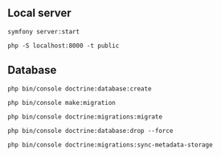 ## Local server
```aiignore
symfony server:start
```

```aiignore
php -S localhost:8000 -t public
```

## Database
```aiignore
php bin/console doctrine:database:create
```

```aiignore
php bin/console make:migration
```

```aiignore
php bin/console doctrine:migrations:migrate
```

```aiignore
php bin/console doctrine:database:drop --force
```

```aiignore
php bin/console doctrine:migrations:sync-metadata-storage
```